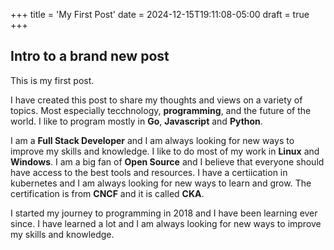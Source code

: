 +++
title = 'My First Post'
date = 2024-12-15T19:11:08-05:00
draft = true
+++

## Intro to a brand new post

This is my first post.

I have created this post to share  my thoughts and views on a variety of topics. Most especially tecchnology, **programming**, and the future of the world. I like to program mostly in **Go**, **Javascript** and **Python**.

I am a **Full Stack Developer** and I am always looking for new ways to improve my skills and knowledge. I like to do most of my work in **Linux** and **Windows**. I am a big fan of **Open Source** and I believe that everyone should have access to the best tools and resources. I have a certiication in kubernetes and I am always looking for new ways to learn and grow. The certification is from **CNCF** and it is called **CKA**.

I started my journey to programming in 2018 and I have been learning ever since.  I have learned a lot and I am always looking for new ways to improve my skills and knowledge.
